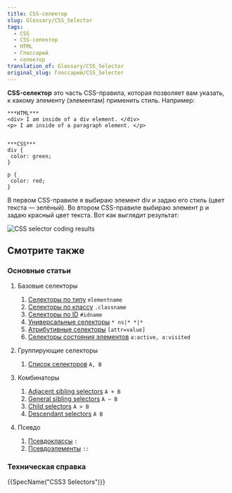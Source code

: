 ```yaml
---
title: CSS-селектор
slug: Glossary/CSS_Selector
tags:
  - CSS
  - CSS-селектор
  - HTML
  - Глоссарий
  - селектор
translation_of: Glossary/CSS_Selector
original_slug: Глоссарий/CSS_Selector
---
```

**CSS-селектор** это часть CSS-правила, которая позволяет вам указать, к какому элементу (элементам) применить стиль. Например:

```
***HTML***
<div> I am inside of a div element. </div>
<p> I am inside of a paragraph element. </p>


***CSS***
div {
 color: green;
}

p {
 color: red;
}
```

В первом CSS-правиле я выбираю элемент div и задаю его стиль (цвет текста — зелёный). Во втором CSS-правиле выбираю элемент p и задаю красный цвет текста. Вот как выглядит результат:

![CSS selector coding results](https://mdn.mozillademos.org/files/13941/cssSelectorMDNGlossary.jpg)

## Смотрите также

### Основные статьи

1.  Базовые селекторы

    1.  [Селекторы по типу](/ru/docs/Web/CSS/Type_selectors) `elementname`
    2.  [Селекторы по классу](/ru/docs/Web/CSS/Class_selectors) `.classname`
    3.  [Селекторы по ID](/ru/docs/Web/CSS/ID_selectors) `#idname`
    4.  [Универсальные селекторы](/ru/docs/Web/CSS/Universal_selectors) `* ns|* *|*`
    5.  [Атрибутивные селекторы](/ru/docs/Web/CSS/Attribute_selectors) `[attr=value]`
    6.  [Селекторы состояния элементов](/ru/docs/Web/CSS/Pseudo-classes) `a:active, a:visited`

2.  Группирующие селекторы

    1.  [Список селекторов](/ru/docs/Web/CSS/Selector_list) `A, B`

3.  Комбинаторы

    1.  [Adjacent sibling selectors](/ru/docs/Web/CSS/Adjacent_sibling_selectors) `A + B`
    2.  [General sibling selectors](/ru/docs/Web/CSS/General_sibling_selectors) `A ~ B`
    3.  [Child selectors](/ru/docs/Web/CSS/Child_selectors) `A > B`
    4.  [Descendant selectors](/ru/docs/Web/CSS/Descendant_selectors) `A B`

4.  Псевдо

    1.  [Псевдоклассы](/ru/docs/Web/CSS/Pseudo-classes) `:`
    2.  [Псевдоэлементы](/ru/docs/Web/CSS/Pseudo-elements) `::`

### Техническая справка

{{SpecName("CSS3 Selectors")}}
